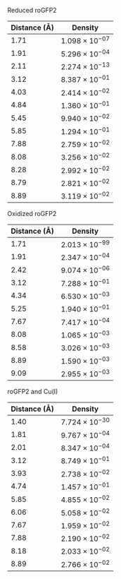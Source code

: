 Reduced roGFP2

| Distance (Å) | Density |
|-----------|-----------|
| 1.71 | $1.098 \times 10^{-07}$ |
| 1.91 | $5.296 \times 10^{-04}$ |
| 2.11 | $2.274 \times 10^{-13}$ |
| 3.12 | $8.387 \times 10^{-01}$ |
| 4.03 | $2.414 \times 10^{-02}$ |
| 4.84 | $1.360 \times 10^{-01}$ |
| 5.45 | $9.940 \times 10^{-02}$ |
| 5.85 | $1.294 \times 10^{-01}$ |
| 7.88 | $2.759 \times 10^{-02}$ |
| 8.08 | $3.256 \times 10^{-02}$ |
| 8.28 | $2.992 \times 10^{-02}$ |
| 8.79 | $2.821 \times 10^{-02}$ |
| 8.89 | $3.119 \times 10^{-02}$ |

Oxidized roGFP2

| Distance (Å) | Density |
|-----------|-----------|
| 1.71 | $2.013 \times 10^{-99}$ |
| 1.91 | $2.347 \times 10^{-04}$ |
| 2.42 | $9.074 \times 10^{-06}$ |
| 3.12 | $7.288 \times 10^{-01}$ |
| 4.34 | $6.530 \times 10^{-03}$ |
| 5.25 | $1.940 \times 10^{-01}$ |
| 7.67 | $7.417 \times 10^{-04}$ |
| 8.08 | $1.065 \times 10^{-03}$ |
| 8.58 | $3.026 \times 10^{-03}$ |
| 8.89 | $1.590 \times 10^{-03}$ |
| 9.09 | $2.955 \times 10^{-03}$ |

roGFP2 and Cu(I)

| Distance (Å) | Density |
|-----------|-----------|
| 1.40 | $7.724 \times 10^{-30}$ |
| 1.81 | $9.767 \times 10^{-04}$ |
| 2.01 | $8.347 \times 10^{-04}$ |
| 3.12 | $8.749 \times 10^{-01}$ |
| 3.93 | $2.738 \times 10^{-02}$ |
| 4.74 | $1.457 \times 10^{-01}$ |
| 5.85 | $4.855 \times 10^{-02}$ |
| 6.06 | $5.058 \times 10^{-02}$ |
| 7.67 | $1.959 \times 10^{-02}$ |
| 7.88 | $2.190 \times 10^{-02}$ |
| 8.18 | $2.033 \times 10^{-02}$ |
| 8.89 | $2.766 \times 10^{-02}$ |
